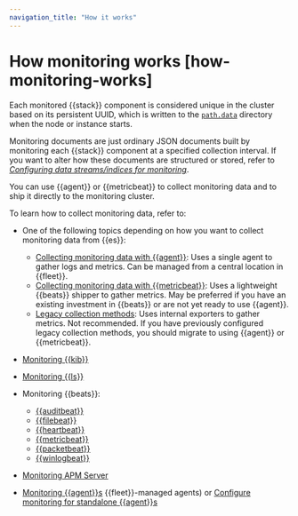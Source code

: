```yaml
---
navigation_title: "How it works"
---
```


# How monitoring works [how-monitoring-works]


Each monitored {{stack}} component is considered unique in the cluster based on its persistent UUID, which is written to the [`path.data`](../../../deploy-manage/deploy/self-managed/important-settings-configuration.md#path-settings) directory when the node or instance starts.

Monitoring documents are just ordinary JSON documents built by monitoring each {{stack}} component at a specified collection interval. If you want to alter how these documents are structured or stored, refer to [*Configuring data streams/indices for monitoring*](../../../deploy-manage/monitor/monitoring-data/configuring-data-streamsindices-for-monitoring.md).

You can use {{agent}} or {{metricbeat}} to collect monitoring data and to ship it directly to the monitoring cluster.

To learn how to collect monitoring data, refer to:

* One of the following topics depending on how you want to collect monitoring data from {{es}}:

    * [Collecting monitoring data with {{agent}}](../../../deploy-manage/monitor/stack-monitoring/collecting-monitoring-data-with-elastic-agent.md): Uses a single agent to gather logs and metrics. Can be managed from a central location in {{fleet}}.
    * [Collecting monitoring data with {{metricbeat}}](../../../deploy-manage/monitor/stack-monitoring/collecting-monitoring-data-with-metricbeat.md): Uses a lightweight {{beats}} shipper to gather metrics. May be preferred if you have an existing investment in {{beats}} or are not yet ready to use {{agent}}.
    * [Legacy collection methods](../../../deploy-manage/monitor/stack-monitoring/es-legacy-collection-methods.md): Uses internal exporters to gather metrics. Not recommended. If you have previously configured legacy collection methods, you should migrate to using {{agent}} or {{metricbeat}}.

* [Monitoring {{kib}}](../../../deploy-manage/monitor/monitoring-data/visualizing-monitoring-data.md)
* [Monitoring {{ls}}](asciidocalypse://docs/logstash/docs/reference/ingestion-tools/logstash/monitoring-logstash-legacy.md)
* Monitoring {{beats}}:

    * [{{auditbeat}}](asciidocalypse://docs/beats/docs/reference/ingestion-tools/beats-auditbeat/monitoring.md)
    * [{{filebeat}}](asciidocalypse://docs/beats/docs/reference/ingestion-tools/beats-filebeat/monitoring.md)
    * [{{heartbeat}}](asciidocalypse://docs/beats/docs/reference/ingestion-tools/beats-heartbeat/monitoring.md)
    * [{{metricbeat}}](asciidocalypse://docs/beats/docs/reference/ingestion-tools/beats-metricbeat/monitoring.md)
    * [{{packetbeat}}](asciidocalypse://docs/beats/docs/reference/ingestion-tools/beats-packetbeat/monitoring.md)
    * [{{winlogbeat}}](asciidocalypse://docs/beats/docs/reference/ingestion-tools/beats-winlogbeat/monitoring.md)

* [Monitoring APM Server](/solutions/observability/apps/monitor-apm-server.md)
* [Monitoring {{agent}}s](asciidocalypse://docs/docs-content/docs/reference/ingestion-tools/fleet/monitor-elastic-agent.md) {{fleet}}-managed agents) or [Configure monitoring for standalone {{agent}}s](asciidocalypse://docs/docs-content/docs/reference/ingestion-tools/fleet/elastic-agent-monitoring-configuration.md)

